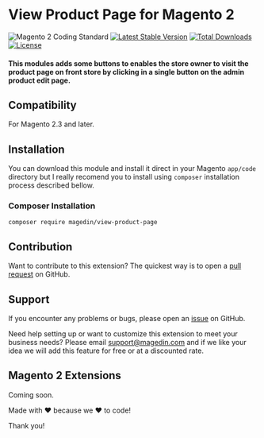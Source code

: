 # View Product Page for Magento 2

![Magento 2 Coding Standard](https://github.com/magedin/magento2-module-view-product-page/workflows/Magento%202%20Coding%20Standard/badge.svg)
[![Latest Stable Version](https://poser.okvpn.org/magedin/view-product-page/v/stable)](https://packagist.org/packages/magedin/view-product-page)
[![Total Downloads](https://poser.okvpn.org/magedin/view-product-page/downloads)](https://packagist.org/packages/magedin/view-product-page)
[![License](https://poser.okvpn.org/magedin/view-product-page/license)](https://packagist.org/packages/magedin/view-product-page)

#### This modules adds some buttons to enables the store owner to visit the product page on front store by clicking in a single button on the admin product edit page.

## Compatibility

For Magento 2.3 and later.

## Installation

You can download this module and install it direct in your Magento `app/code` directory but I really recomend you to install using `composer` installation process described bellow.

### Composer Installation

```shell
composer require magedin/view-product-page
```

## Contribution

Want to contribute to this extension? The quickest way is to open a [pull request](https://github.com/magedin/magento2-view-product-page/pulls) on GitHub.

## Support

If you encounter any problems or bugs, please open an [issue](https://github.com/magedin/magento2-view-product-page/issues) on GitHub.

Need help setting up or want to customize this extension to meet your business needs? Please email support@magedin.com and if we like your idea we will add this feature for free or at a discounted rate.

## Magento 2 Extensions

Coming soon.

Made with :heart: because we :heart: to code!

Thank you!
